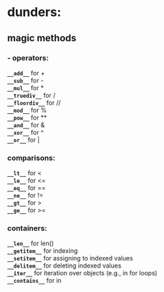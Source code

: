 # dunders:

## magic methods

### - operators:   
**`__add__`** for +   
**`__sub__`** for -   
**`__mul__`** for *   
**`__truediv__`** for /   
**`__floordiv__`** for //   
**`__mod__`** for %   
**`__pow__`** for **   
**`__and__`** for &   
**`__xor__`** for ^   
**`__or__`** for |   

### comparisons:   
**`__lt__`** for <   
**`__le__`** for <=   
**`__eq__`** for ==   
**`__ne__`** for !=   
**`__gt__`** for >   
**`__ge__`** for >=   

### containers:   
**`__len__`** for len()   
**`__getitem__`** for indexing   
**`__setitem__`** for assigning to indexed values   
**`__delitem__`** for deleting indexed values   
**`__iter__`** for iteration over objects (e.g., in for loops)   
**`__contains__`** for in   
